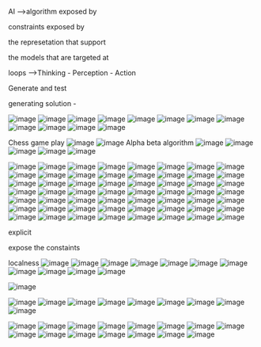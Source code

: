AI -->algorithm exposed by

constraints exposed by

the represetation that support 

the models that are targeted at

loops -->Thinking - Perception - Action

Generate and test

generating solution -

![image](https://github.com/princit/Youtube_Cources/assets/29123911/b50f8723-2003-4d54-bc2f-9839c022a1c7)
![image](https://github.com/princit/Youtube_Cources/assets/29123911/50292496-2ac1-49fa-82c6-761b03a1fd62)
![image](https://github.com/princit/Youtube_Cources/assets/29123911/abc30c3a-47cf-4b52-bbe3-0f880cf3204d)
![image](https://github.com/princit/Youtube_Cources/assets/29123911/193f297e-005c-46b9-94d4-4392f45cc9df)
![image](https://github.com/princit/Youtube_Cources/assets/29123911/3401beb0-4fbb-4ca5-a00e-10a78057a046)
![image](https://github.com/princit/Youtube_Cources/assets/29123911/d509f652-0f6d-48f8-a0c5-ce363c8028d4)
![image](https://github.com/princit/Youtube_Cources/assets/29123911/3510477a-9650-4a7f-a789-ce224c77e111)
![image](https://github.com/princit/Youtube_Cources/assets/29123911/e39ab6d0-a93e-4aa8-898a-16af2927fde2)
![image](https://github.com/princit/Youtube_Cources/assets/29123911/b0fb2f09-b7c1-49b2-aa40-168f83274bf7)
![image](https://github.com/princit/Youtube_Cources/assets/29123911/53c2385c-7d10-438d-bf77-108380488971)
![image](https://github.com/princit/Youtube_Cources/assets/29123911/6ce082f7-77a1-465b-9553-5e822ec32361)
![image](https://github.com/princit/Youtube_Cources/assets/29123911/9c93bf96-877f-471c-a31a-a94c4604d8c8)

Chess game play
![image](https://github.com/princit/Youtube_Cources/assets/29123911/691ebdb0-2fc5-466f-9de7-82f231c640c9)
![image](https://github.com/princit/Youtube_Cources/assets/29123911/81f9a534-9119-4c03-b43a-9098ec7b7264)
Alpha beta algorithm
![image](https://github.com/princit/Youtube_Cources/assets/29123911/192add0c-c0ed-4e83-bbc6-08f01e8f9c35)
![image](https://github.com/princit/Youtube_Cources/assets/29123911/767f8ee0-f5f3-4e7a-b52d-c0cfe6554743)
![image](https://github.com/princit/Youtube_Cources/assets/29123911/c83a3d62-7429-4241-8dc7-377513a4a805)
![image](https://github.com/princit/Youtube_Cources/assets/29123911/8560361a-cc11-4cd3-b868-4a0ddd11c9fa)
![image](https://github.com/princit/Youtube_Cources/assets/29123911/29405771-acd0-48c0-b09e-58a0eacc87ec)

![image](https://github.com/princit/Youtube_Cources/assets/29123911/ed3ffa06-f8d2-4b83-abf4-66ffe03302c3)
![image](https://github.com/princit/Youtube_Cources/assets/29123911/e57b685d-bea9-43cd-a820-9f72b154f73c)
![image](https://github.com/princit/Youtube_Cources/assets/29123911/fa17847b-c7ae-4f1e-a08a-1eedcd84c815)
![image](https://github.com/princit/Youtube_Cources/assets/29123911/dd054496-7f80-412b-873c-59a9aec709d1)
![image](https://github.com/princit/Youtube_Cources/assets/29123911/5964bf8b-8d16-4e45-9f39-d4fa39d8c003)
![image](https://github.com/princit/Youtube_Cources/assets/29123911/6bef0146-0cff-4519-9327-b7791060480e)
![image](https://github.com/princit/Youtube_Cources/assets/29123911/cc193683-7081-47d8-8bf6-001e3c188bd0)
![image](https://github.com/princit/Youtube_Cources/assets/29123911/32b6b3e8-63f2-43f4-b536-f2fbe3fc0a6c)
![image](https://github.com/princit/Youtube_Cources/assets/29123911/da9035fe-7a0f-46cb-a5c7-ffc1df26a104)
![image](https://github.com/princit/Youtube_Cources/assets/29123911/fc66e62d-919b-4528-8e18-55cf7a80df85)
![image](https://github.com/princit/Youtube_Cources/assets/29123911/63bd7ad0-652f-45c2-ad73-6adf42dd1475)
![image](https://github.com/princit/Youtube_Cources/assets/29123911/80c6b26b-4310-4d9b-9779-664f25135206)
![image](https://github.com/princit/Youtube_Cources/assets/29123911/789d8154-3c5f-4a23-9ba3-bedeaa6f99ea)
![image](https://github.com/princit/Youtube_Cources/assets/29123911/ba757304-5159-4256-8262-3709a7e3d4e8)
![image](https://github.com/princit/Youtube_Cources/assets/29123911/632a9e65-c3f6-41e0-ada6-d1aaecfd6eb0)
![image](https://github.com/princit/Youtube_Cources/assets/29123911/309ddf17-138a-4998-890b-3155d2bf8869)
![image](https://github.com/princit/Youtube_Cources/assets/29123911/566d1039-95df-422d-9ec8-990fd09d84c2)
![image](https://github.com/princit/Youtube_Cources/assets/29123911/9014e48d-53ac-4a6b-a1f2-cc7359c11783)
![image](https://github.com/princit/Youtube_Cources/assets/29123911/66faa7bf-c8b8-4f3c-b122-cb3339e44aa3)
![image](https://github.com/princit/Youtube_Cources/assets/29123911/e4633cf6-1c5f-4c81-9e6c-e419af942b8a)
![image](https://github.com/princit/Youtube_Cources/assets/29123911/7b7a5c96-72df-45be-a1c2-149f9eca6bf0)
![image](https://github.com/princit/Youtube_Cources/assets/29123911/b865b7a5-e363-4cbc-9db5-2544923a4a77)
![image](https://github.com/princit/Youtube_Cources/assets/29123911/89d37f2c-9301-4fcf-88c9-7cc0c73943a9)
![image](https://github.com/princit/Youtube_Cources/assets/29123911/6a34e773-7315-41e6-a09d-0917edd45605)
![image](https://github.com/princit/Youtube_Cources/assets/29123911/0261b981-1843-48a9-83f9-bd9970b061b1)
![image](https://github.com/princit/Youtube_Cources/assets/29123911/2fa4377d-d799-4750-ba09-a42c5fb3945d)
![image](https://github.com/princit/Youtube_Cources/assets/29123911/a9bd7ced-3367-47c9-90ac-0301afaabfae)
![image](https://github.com/princit/Youtube_Cources/assets/29123911/918d3e94-a9cf-42ea-bb7b-786c80fb3cf0)
![image](https://github.com/princit/Youtube_Cources/assets/29123911/23a3a83c-cb0a-41fb-9fd7-be3b98f11245)
![image](https://github.com/princit/Youtube_Cources/assets/29123911/1519ee4f-a720-4c4c-9387-ec290a3ff917)
![image](https://github.com/princit/Youtube_Cources/assets/29123911/da9882eb-8817-49b9-8abe-c763caf64167)
![image](https://github.com/princit/Youtube_Cources/assets/29123911/8555be8a-5764-4bce-bbd2-b3fcd68c3660)
![image](https://github.com/princit/Youtube_Cources/assets/29123911/e76552ed-7afe-4606-ba92-160b37b6557c)
![image](https://github.com/princit/Youtube_Cources/assets/29123911/11adcd44-53a8-4e80-acb3-0cde7c87d413)
![image](https://github.com/princit/Youtube_Cources/assets/29123911/90ef9439-af25-423f-8c22-774066f0b459)
![image](https://github.com/princit/Youtube_Cources/assets/29123911/583d2352-63cd-4212-b95b-99d9044c7b2e)
![image](https://github.com/princit/Youtube_Cources/assets/29123911/0dd2b917-9f8a-43d6-99de-a6d385b51d4e)
![image](https://github.com/princit/Youtube_Cources/assets/29123911/ac8cb5e1-6ba7-414f-96b1-93f9f2d6cbb2)
![image](https://github.com/princit/Youtube_Cources/assets/29123911/cac4bfc9-b0e6-4af2-a29f-a4baecbeb0c9)
![image](https://github.com/princit/Youtube_Cources/assets/29123911/c5c9b918-38b5-4c69-8f2e-53e01fe7963a)
![image](https://github.com/princit/Youtube_Cources/assets/29123911/8e7c872c-abd2-496a-9777-bda8a587729a)
![image](https://github.com/princit/Youtube_Cources/assets/29123911/534f2d51-c16b-4412-b6f5-0b108af5aad0)
![image](https://github.com/princit/Youtube_Cources/assets/29123911/a1a3271e-03a6-4a3f-b2d2-22f626714b95)
![image](https://github.com/princit/Youtube_Cources/assets/29123911/d02b0185-a767-4762-bee5-f26788139fac)
![image](https://github.com/princit/Youtube_Cources/assets/29123911/6c78178c-beb3-451c-9080-b713468b0124)
![image](https://github.com/princit/Youtube_Cources/assets/29123911/14f47744-0e2d-4288-9878-d259afd3269e)
![image](https://github.com/princit/Youtube_Cources/assets/29123911/d0aa31a2-aad0-4da5-a5f7-cede384bbba8)
![image](https://github.com/princit/Youtube_Cources/assets/29123911/3a22a6bb-e19e-42d9-9f05-5faa99e72f94)
![image](https://github.com/princit/Youtube_Cources/assets/29123911/770fa7c4-4759-456b-ba5e-38cfc03721f2)
![image](https://github.com/princit/Youtube_Cources/assets/29123911/ec9ee80f-e6e7-4374-a8f1-746c392a47d9)
![image](https://github.com/princit/Youtube_Cources/assets/29123911/d2de74ac-f283-44e9-896b-e0eaf4f5f42c)
![image](https://github.com/princit/Youtube_Cources/assets/29123911/f0fa5d6d-f043-49f1-9aca-175eb1944a72)
![image](https://github.com/princit/Youtube_Cources/assets/29123911/3d24b609-bf42-40df-8b00-0b7af88145b5)
![image](https://github.com/princit/Youtube_Cources/assets/29123911/f2129077-25a8-4356-bdfb-e2e5969240bb)
![image](https://github.com/princit/Youtube_Cources/assets/29123911/86deaddd-78b1-43c4-82f9-61a650798e62)
![image](https://github.com/princit/Youtube_Cources/assets/29123911/39c476d6-91a0-4780-b2f1-6c940f4259aa)

explicit

expose the constaints

localness
![image](https://github.com/princit/Youtube_Cources/assets/29123911/1641a98e-f173-469e-b731-9b7784b3e45f)
![image](https://github.com/princit/Youtube_Cources/assets/29123911/bbcb5f87-a7f0-49c8-ac4c-ef8f201cef61)
![image](https://github.com/princit/Youtube_Cources/assets/29123911/10c1fdda-45f4-46d7-a376-47dadba13be6)
![image](https://github.com/princit/Youtube_Cources/assets/29123911/9a4a3cad-40ed-4cbc-8e72-4da8ae209d58)
![image](https://github.com/princit/Youtube_Cources/assets/29123911/58f2d9cf-12a9-429d-859f-5289346573c3)
![image](https://github.com/princit/Youtube_Cources/assets/29123911/fba53d72-443f-45be-b0a2-1ee216555a12)
![image](https://github.com/princit/Youtube_Cources/assets/29123911/2b3369ff-6d56-4a76-9a7c-eca8c97849c9)
![image](https://github.com/princit/Youtube_Cources/assets/29123911/0fcd0b7c-849d-42b9-82f4-17eff9cd76cf)
![image](https://github.com/princit/Youtube_Cources/assets/29123911/d398a7ea-35f4-49e1-83fa-ca6bb7d3439b)
![image](https://github.com/princit/Youtube_Cources/assets/29123911/ac31fe60-b871-4aba-a2f9-4e26dc636ca0)
![image](https://github.com/princit/Youtube_Cources/assets/29123911/ece33e2a-9d05-4655-a19b-3e59fc9bc7f6)

![image](https://github.com/princit/Youtube_Cources/assets/29123911/b5bb80ab-a26c-4263-96f3-f9a92f69a240)

![image](https://github.com/princit/Youtube_Cources/assets/29123911/b02e8e66-ecf2-44fe-a25a-2278de575178)
![image](https://github.com/princit/Youtube_Cources/assets/29123911/0ec83b39-395d-463d-9b31-ca94ab9207de)
![image](https://github.com/princit/Youtube_Cources/assets/29123911/62a14fdb-f696-4a0a-968c-7b40a5f78797)
![image](https://github.com/princit/Youtube_Cources/assets/29123911/34013594-7e19-4921-802b-d56279c1b29c)
![image](https://github.com/princit/Youtube_Cources/assets/29123911/2c602e6c-46df-41d1-a49a-1d04afae4199)
![image](https://github.com/princit/Youtube_Cources/assets/29123911/74b549d0-ad51-42f2-9d8d-8744232a47a4)
![image](https://github.com/princit/Youtube_Cources/assets/29123911/c48d12b8-2b7a-47c3-a395-eb9004087215)
![image](https://github.com/princit/Youtube_Cources/assets/29123911/5e8b9d45-aae1-449b-b8a7-3dc3e779d4bd)
![image](https://github.com/princit/Youtube_Cources/assets/29123911/103589fd-af75-4b94-bb54-0c97024f41c3)

![image](https://github.com/princit/Youtube_Cources/assets/29123911/24ce8c0d-8e38-47ba-9985-cf1822a5b05b)
![image](https://github.com/princit/Youtube_Cources/assets/29123911/96d9f26d-2b10-410b-84bd-79b6de8f7fd0)
![image](https://github.com/princit/Youtube_Cources/assets/29123911/9baeb2fc-198e-4b22-8f47-833b3a7b2458)
![image](https://github.com/princit/Youtube_Cources/assets/29123911/cfbc613d-8ab6-4484-9f08-7f10b0365fa9)
![image](https://github.com/princit/Youtube_Cources/assets/29123911/6598feb6-e6bf-4c2b-864d-ce30adb5e4d4)
![image](https://github.com/princit/Youtube_Cources/assets/29123911/8d2f60e9-9f32-4d18-b6ab-e69f70495852)
![image](https://github.com/princit/Youtube_Cources/assets/29123911/b0afccbd-ba0d-4cfb-a635-bb0b9f3e83e3)
![image](https://github.com/princit/Youtube_Cources/assets/29123911/7376d829-6ba9-42cb-8d9f-a2475398005c)
![image](https://github.com/princit/Youtube_Cources/assets/29123911/0123e549-5b33-43b1-a5ee-577e11801108)
![image](https://github.com/princit/Youtube_Cources/assets/29123911/2cecec3c-f688-4a44-910f-208ecb9afaa7)
![image](https://github.com/princit/Youtube_Cources/assets/29123911/d85d3ebf-2c28-4d20-bad4-4e2c0b3334d2)
![image](https://github.com/princit/Youtube_Cources/assets/29123911/97962a43-4ffc-4d74-9a84-057316fabafc)
![image](https://github.com/princit/Youtube_Cources/assets/29123911/89ad52d9-2601-4ad1-9dcb-6b9d5d47ef1b)
![image](https://github.com/princit/Youtube_Cources/assets/29123911/51e51c32-0c95-4e49-a4ea-384da95c473d)
![image](https://github.com/princit/Youtube_Cources/assets/29123911/7a8e3443-e0b9-4b2b-a1e2-6c92f73c6ce6)

















